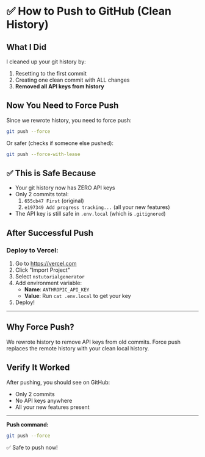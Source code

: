 # ✅ How to Push to GitHub (Clean History)

## What I Did

I cleaned up your git history by:
1. Resetting to the first commit
2. Creating one clean commit with ALL changes
3. **Removed all API keys from history**

## Now You Need to Force Push

Since we rewrote history, you need to force push:

```bash
git push --force
```

Or safer (checks if someone else pushed):
```bash
git push --force-with-lease
```

## ✅ This is Safe Because

- Your git history now has ZERO API keys
- Only 2 commits total:
  1. `655cb47 First` (original)
  2. `e197349 Add progress tracking...` (all your new features)
- The API key is still safe in `.env.local` (which is `.gitignored`)

## After Successful Push

### Deploy to Vercel:

1. Go to https://vercel.com
2. Click "Import Project"
3. Select `nstutorialgenerator`
4. Add environment variable:
   - **Name**: `ANTHROPIC_API_KEY`
   - **Value**: Run `cat .env.local` to get your key
5. Deploy!

---

## Why Force Push?

We rewrote history to remove API keys from old commits. Force push replaces the remote history with your clean local history.

## Verify It Worked

After pushing, you should see on GitHub:
- Only 2 commits
- No API keys anywhere
- All your new features present

---

**Push command:**
```bash
git push --force
```

✅ Safe to push now!
